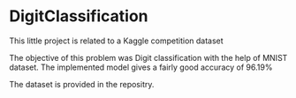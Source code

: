 # DigitClassification
This little project is related to a Kaggle competition dataset

The objective of this problem was Digit classification with the help of MNIST dataset.
The implemented model gives a fairly good accuracy of 96.19%

The dataset is provided in the repositry.
